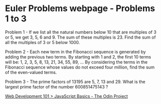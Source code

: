 # Euler Problems webpage - Problems 1 to 3

Problem 1 - If we list all the natural numbers below 10 that are multiples of 3 or 5, we get 3, 5, 6 and 9. 
The sum of these multiples is 23. Find the sum of all the multiples of 3 or 5 below 1000. 

Problem 2 - Each new term in the Fibonacci sequence is generated by adding the previous two terms. By starting with 1 and 2, the first 10 terms will be: 
1, 2, 3, 5, 8, 13, 21, 34, 55, 89, ...
By considering the terms in the Fibonacci sequence whose values do not exceed four million, find the sum of the even-valued terms. 

Problem 3 - The prime factors of 13195 are 5, 7, 13 and 29.
What is the largest prime factor of the number 600851475143 ?

[Web Development 101 > JavaScript Basics - The Odin Project](http://www.theodinproject.com/web-development-101/javascript-basics)
